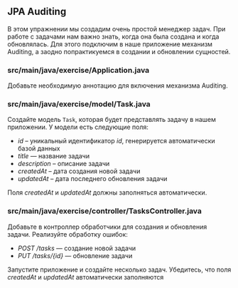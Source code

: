 ## JPA Auditing

В этом упражнении мы создадим очень простой менеджер задач. При работе с задачами нам важно знать, когда она была создана 
и когда обновлялась. Для этого подключим в наше приложение механизм Auditing, а заодно попрактикуемся в создании и обновлении сущностей.

### src/main/java/exercise/Application.java

Добавьте необходимую аннотацию для включения механизма Auditing.

### src/main/java/exercise/model/Task.java

Создайте модель `Task`, которая будет представлять задачу в нашем приложении. У модели есть следующие поля:

* *id* – уникальный идентификатор *id*, генерируется автоматически базой данных
* *title* — название задачи
* *description* – описание задачи
* *createdAt* – дата создания новой задачи
* *updatedAt* – дата последнего обновления задачи

Поля *createdAt* и *updatedAt* должны заполняться автоматически.

### src/main/java/exercise/controller/TasksController.java

Добавьте в контроллер обработчики для создания и обновления задачи. Реализуйте обработку ошибок:

* *POST /tasks* — создание новой задачи
* *PUT /tasks/{id}* — обновление задачи

Запустите приложение и создайте несколько задач. Убедитесь, что поля *createdAt* и *updatedAt* автоматически заполняются
